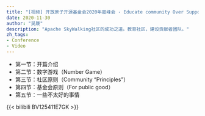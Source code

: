 ```yaml
---
title: "[视频] 开放原子开源基金会2020年度峰会 - Educate community Over Support community"
date: 2020-11-30
author: "吴晟"
description: "Apache SkyWalking社区的成功之道。教育社区，建设贡献者团队。"
zh_tags:
- Conference
- Video
---
```


- 第一节：开篇介绍
- 第二节：数字游戏（Number Game）
- 第三节：社区原则（Community “Principles”）
- 第四节：基金会原则（For public good）
- 第五节：一些不太好的事情

{{< bilibili BV125411E7GK >}}
